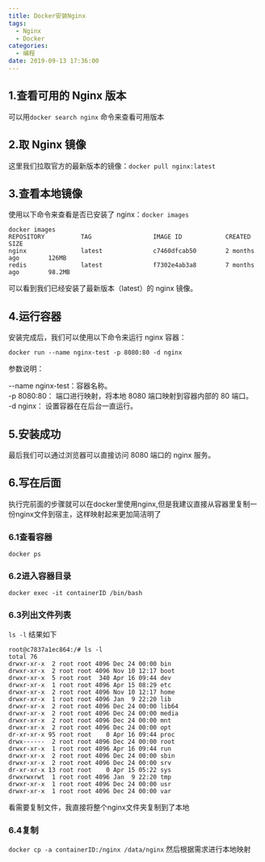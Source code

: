 ```yaml
---
title: Docker安装Nginx
tags:
  - Nginx
  - Docker
categories:
  - 编程
date: 2019-09-13 17:36:00
---
```

## 1.**查看可用的 Nginx 版本**  
可以用```docker search nginx``` 命令来查看可用版本

## 2.**取 Nginx 镜像**  
这里我们拉取官方的最新版本的镜像：```docker pull nginx:latest```  

## 3.**查看本地镜像**  
使用以下命令来查看是否已安装了 nginx：```docker images```
```
docker images
REPOSITORY          TAG                 IMAGE ID            CREATED             SIZE
nginx               latest              c7460dfcab50        2 months ago        126MB
redis               latest              f7302e4ab3a8        7 months ago        98.2MB
```
可以看到我们已经安装了最新版本（latest）的 nginx 镜像。

## 4.**运行容器**  
安装完成后，我们可以使用以下命令来运行 nginx 容器：  
```
docker run --name nginx-test -p 8080:80 -d nginx
```
参数说明：

--name nginx-test：容器名称。  
-p 8080:80： 端口进行映射，将本地 8080 端口映射到容器内部的 80 端口。  
-d nginx： 设置容器在在后台一直运行。

## 5.**安装成功**
最后我们可以通过浏览器可以直接访问 8080 端口的 nginx 服务。


## 6.**写在后面**
执行完前面的步骤就可以在docker里使用nginx,但是我建议直接从容器里复制一份nginx文件到宿主，这样映射起来更加简洁明了
### 6.1查看容器
`docker ps`
### 6.2进入容器目录
`docker exec -it containerID /bin/bash`
### 6.3列出文件列表
`ls -l`
结果如下
```
root@c7837a1ec864:/# ls -l
total 76
drwxr-xr-x  2 root root 4096 Dec 24 00:00 bin
drwxr-xr-x  2 root root 4096 Nov 10 12:17 boot
drwxr-xr-x  5 root root  340 Apr 16 09:44 dev
drwxr-xr-x  1 root root 4096 Apr 15 08:29 etc
drwxr-xr-x  2 root root 4096 Nov 10 12:17 home
drwxr-xr-x  1 root root 4096 Jan  9 22:20 lib
drwxr-xr-x  2 root root 4096 Dec 24 00:00 lib64
drwxr-xr-x  2 root root 4096 Dec 24 00:00 media
drwxr-xr-x  2 root root 4096 Dec 24 00:00 mnt
drwxr-xr-x  2 root root 4096 Dec 24 00:00 opt
dr-xr-xr-x 95 root root    0 Apr 16 09:44 proc
drwx------  2 root root 4096 Dec 24 00:00 root
drwxr-xr-x  1 root root 4096 Apr 16 09:44 run
drwxr-xr-x  2 root root 4096 Dec 24 00:00 sbin
drwxr-xr-x  2 root root 4096 Dec 24 00:00 srv
dr-xr-xr-x 13 root root    0 Apr 15 05:22 sys
drwxrwxrwt  1 root root 4096 Jan  9 22:20 tmp
drwxr-xr-x  1 root root 4096 Dec 24 00:00 usr
drwxr-xr-x  1 root root 4096 Dec 24 00:00 var

```
看需要复制文件，我直接将整个nginx文件夹复制到了本地
### 6.4复制
`docker cp -a containerID:/nginx /data/nginx`
 然后根据需求进行本地映射